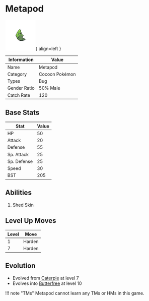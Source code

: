 # Metapod

![Metapod](../images/pokemon/11.png){ align=left }

| Information | Value |
|------------|--------|
| Name | Metapod |
| Category | Cocoon Pokémon |
| Types | Bug |
| Gender Ratio | 50% Male |
| Catch Rate | 120 |

## Base Stats

| Stat | Value |
|------|-------|
| HP | 50 |
| Attack | 20 |
| Defense | 55 |
| Sp. Attack | 25 |
| Sp. Defense | 25 |
| Speed | 30 |
| BST | 205 |

## Abilities
1. Shed Skin

## Level Up Moves
| Level | Move |
|-------|------|
| 1 | Harden |
| 7 | Harden |

## Evolution
- Evolved from [Caterpie](010-caterpie.md) at level 7
- Evolves into [Butterfree](012-butterfree.md) at level 10

!!! note "TMs"
    Metapod cannot learn any TMs or HMs in this game.
